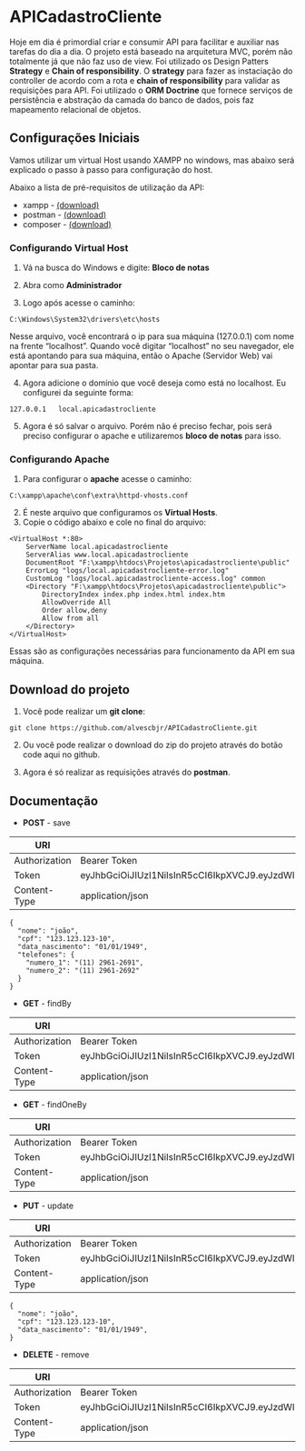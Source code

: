 # APICadastroCliente

Hoje em dia é primordial criar e consumir API para facilitar e auxiliar nas tarefas do dia a dia. O projeto está baseado na arquitetura MVC, porém não totalmente já que não faz uso de view. Foi utilizado os Design Patters **Strategy** e **Chain of responsibility**. O **strategy** para fazer as instaciação do controller de acordo com a rota e **chain of responsibility** para validar as requisições para API. Foi utilizado o **ORM Doctrine** que fornece serviços de persistência e abstração da camada do banco de dados, pois faz mapeamento relacional de objetos. 


## Configurações Iniciais

Vamos utilizar um virtual Host usando XAMPP no windows, mas abaixo será explicado o passo à passo para configuração do host.


Abaixo a lista de pré-requisitos de utilização da API:

- xampp - [(download)](https://www.apachefriends.org/download.html)
- postman - [(download)](https://www.postman.com/downloads/)
- composer - [(download)](https://getcomposer.org/download/)

### Configurando Virtual Host

1. Vá na busca do Windows e digite: **Bloco de notas**

2. Abra como **Administrador**

3. Logo após acesse o caminho: 
``` 
C:\Windows\System32\drivers\etc\hosts
`````
Nesse arquivo, você encontrará o ip para sua máquina (127.0.0.1) com nome na frente “localhost”. Quando você digitar “localhost” no seu navegador, ele está apontando para sua máquina, então o Apache (Servidor Web) vai apontar para sua pasta.

4. Agora adicione o domínio que você deseja como está no localhost. Eu configurei da seguinte forma:
```
127.0.0.1	local.apicadastrocliente
````
5. Agora é só salvar o arquivo. Porém não é preciso fechar, pois será preciso configurar o apache e utilizaremos **bloco de notas**  para isso.


### Configurando Apache

1. Para configurar o **apache** acesse o caminho:
````
C:\xampp\apache\conf\extra\httpd-vhosts.conf
````
2. É neste arquivo que configuramos os **Virtual Hosts**.
3. Copie o código abaixo e cole no final do arquivo:
````
<VirtualHost *:80>
    ServerName local.apicadastrocliente
    ServerAlias www.local.apicadastrocliente
    DocumentRoot "F:\xampp\htdocs\Projetos\apicadastrocliente\public"
    ErrorLog "logs/local.apicadastrocliente-error.log"
    CustomLog "logs/local.apicadastrocliente-access.log" common
    <Directory "F:\xampp\htdocs\Projetos\apicadastrocliente\public">
        DirectoryIndex index.php index.html index.htm
        AllowOverride All
        Order allow,deny
        Allow from all
    </Directory>
</VirtualHost> 
````
Essas são as configurações necessárias para funcionamento da API em sua máquina.

## Download do projeto

1. Você pode realizar um **git clone**:
````
git clone https://github.com/alvescbjr/APICadastroCliente.git
````
2. Ou você pode realizar o download do zip do projeto através do botão code aqui no github.

3. Agora é só realizar as requisições através do **postman**.

## Documentação

- **POST** - save

| URI | http://local.apicadastrocliente/api/clientes |
| ------ | ------ |
| Authorization | Bearer Token |
|Token |eyJhbGciOiJIUzI1NiIsInR5cCI6IkpXVCJ9.eyJzdWIiOiIxMjM0NTY3ODkwIiwibmFtZSI6IkpvaG4gRG9lIiwiaWF0IjoxNTE2MjM5MDIyfQ.CNvBJJ6ebLtFr9xB3mr1iCiiRZBXvpemJRLKTcQvgJ8|
| Content-Type | application/json |

```
{
  "nome": "joão",
  "cpf": "123.123.123-10",
  "data_nascimento": "01/01/1949",
  "telefones": {
    "numero_1": "(11) 2961-2691",
    "numero_2": "(11) 2961-2692"
  }
}
````

- **GET** - findBy

| URI | http://local.apicadastrocliente/api/clientes/1/list |
| ------ | ------ |
| Authorization | Bearer Token |
|Token |eyJhbGciOiJIUzI1NiIsInR5cCI6IkpXVCJ9.eyJzdWIiOiIxMjM0NTY3ODkwIiwibmFtZSI6IkpvaG4gRG9lIiwiaWF0IjoxNTE2MjM5MDIyfQ.CNvBJJ6ebLtFr9xB3mr1iCiiRZBXvpemJRLKTcQvgJ8|
| Content-Type | application/json |

- **GET** - findOneBy

| URI | http://local.apicadastrocliente/api/clientes/1 |
| ------ | ------ |
| Authorization | Bearer Token |
|Token |eyJhbGciOiJIUzI1NiIsInR5cCI6IkpXVCJ9.eyJzdWIiOiIxMjM0NTY3ODkwIiwibmFtZSI6IkpvaG4gRG9lIiwiaWF0IjoxNTE2MjM5MDIyfQ.CNvBJJ6ebLtFr9xB3mr1iCiiRZBXvpemJRLKTcQvgJ8|
| Content-Type | application/json |

- **PUT** - update

| URI | http://local.apicadastrocliente/api/clientes/1 |
| ------ | ------ |
| Authorization | Bearer Token |
|Token |eyJhbGciOiJIUzI1NiIsInR5cCI6IkpXVCJ9.eyJzdWIiOiIxMjM0NTY3ODkwIiwibmFtZSI6IkpvaG4gRG9lIiwiaWF0IjoxNTE2MjM5MDIyfQ.CNvBJJ6ebLtFr9xB3mr1iCiiRZBXvpemJRLKTcQvgJ8|
| Content-Type | application/json |

```
{
  "nome": "joão",
  "cpf": "123.123.123-10",
  "data_nascimento": "01/01/1949",
}
````

- **DELETE** - remove

| URI | http://local.apicadastrocliente/api/clientes/1 |
| ------ | ------ |
| Authorization | Bearer Token |
|Token |eyJhbGciOiJIUzI1NiIsInR5cCI6IkpXVCJ9.eyJzdWIiOiIxMjM0NTY3ODkwIiwibmFtZSI6IkpvaG4gRG9lIiwiaWF0IjoxNTE2MjM5MDIyfQ.CNvBJJ6ebLtFr9xB3mr1iCiiRZBXvpemJRLKTcQvgJ8|
| Content-Type | application/json |
